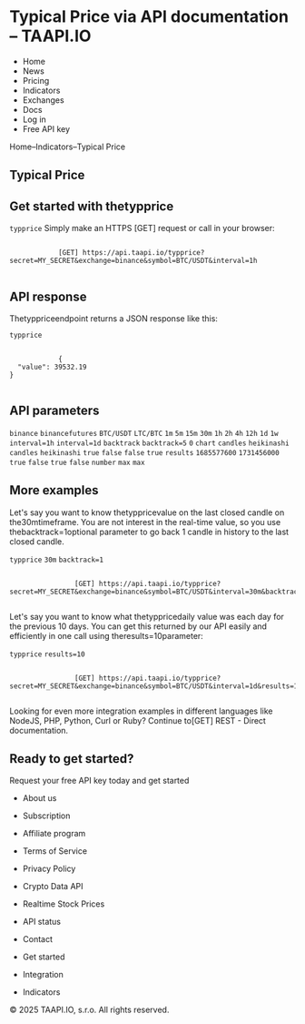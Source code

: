 # Typical Price via API documentation – TAAPI.IO

- Home
- News
- Pricing
- Indicators
- Exchanges
- Docs
- Log in
- Free API key

Home–Indicators–Typical Price


## Typical Price

## Get started with thetypprice
`typprice` Simply make an HTTPS [GET] request or call in your browser:


```

			[GET] https://api.taapi.io/typprice?secret=MY_SECRET&exchange=binance&symbol=BTC/USDT&interval=1h
		
```

## API response
Thetyppriceendpoint returns a JSON response like this:

`typprice` 
```

			{
  "value": 39532.19
}
		
```

## API parameters
`binance` `binancefutures` `BTC/USDT` `LTC/BTC` `1m` `5m` `15m` `30m` `1h` `2h` `4h` `12h` `1d` `1w` `interval=1h` `interval=1d` `backtrack` `backtrack=5` `0` `chart` `candles` `heikinashi` `candles` `heikinashi` `true` `false` `false` `true` `results` `1685577600` `1731456000` `true` `false` `true` `false` `number` `max` `max` 
## More examples
Let's say you want to know thetyppricevalue on the last closed candle on the30mtimeframe. You are not interest in the real-time value, so you use thebacktrack=1optional parameter to go back 1 candle in history to the last closed candle.

`typprice` `30m` `backtrack=1` 
```

				[GET] https://api.taapi.io/typprice?secret=MY_SECRET&exchange=binance&symbol=BTC/USDT&interval=30m&backtrack=1
			
```
Let's say you want to know what thetyppricedaily value was each day for the previous 10 days. You can get this returned by our API easily and efficiently in one call using theresults=10parameter:

`typprice` `results=10` 
```

				[GET] https://api.taapi.io/typprice?secret=MY_SECRET&exchange=binance&symbol=BTC/USDT&interval=1d&results=10
			
```
Looking for even more integration examples in different languages like NodeJS, PHP, Python, Curl or Ruby? Continue to[GET] REST - Direct documentation.


## Ready to get started?
Request your free API key today and get started

- About us
- Subscription
- Affiliate program
- Terms of Service
- Privacy Policy
- Crypto Data API
- Realtime Stock Prices
- API status
- Contact

- Get started
- Integration
- Indicators

© 2025 TAAPI.IO, s.r.o. All rights reserved.

